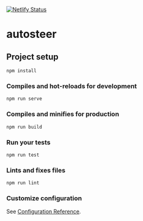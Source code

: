 [![Netlify Status](https://api.netlify.com/api/v1/badges/5717e48e-da58-4bd6-9862-d2df11ab5a05/deploy-status)](https://app.netlify.com/sites/computersmissiaen/deploys)

# autosteer

## Project setup
```
npm install
```

### Compiles and hot-reloads for development
```
npm run serve
```

### Compiles and minifies for production
```
npm run build
```

### Run your tests
```
npm run test
```

### Lints and fixes files
```
npm run lint
```

### Customize configuration
See [Configuration Reference](https://cli.vuejs.org/config/).
